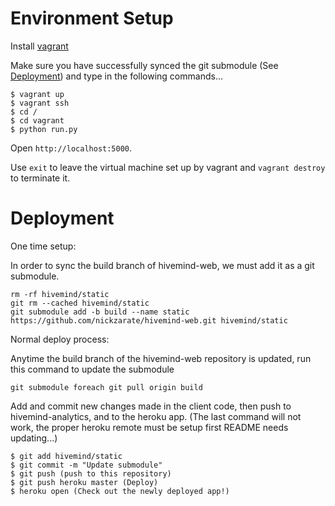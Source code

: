 # Environment Setup

Install [vagrant](https://www.vagrantup.com/)

Make sure you have successfully synced the git submodule (See [Deployment](https://github.com/nickzarate/hivemind-analytics#deployment)) and type in the following commands...
```
$ vagrant up
$ vagrant ssh
$ cd /
$ cd vagrant
$ python run.py
```
Open `http://localhost:5000`.

Use `exit` to leave the virtual machine set up by vagrant and `vagrant destroy` to terminate it.

# Deployment

One time setup:

In order to sync the build branch of hivemind-web, we must add it as a git submodule.
```
rm -rf hivemind/static
git rm --cached hivemind/static
git submodule add -b build --name static https://github.com/nickzarate/hivemind-web.git hivemind/static
```

Normal deploy process:

Anytime the build branch of the hivemind-web repository is updated, run this command to update the submodule
```
git submodule foreach git pull origin build
```

Add and commit new changes made in the client code, then push to hivemind-analytics, and to the heroku app.
(The last command will not work, the proper heroku remote must be setup first README needs updating...)

```
$ git add hivemind/static
$ git commit -m "Update submodule"
$ git push (push to this repository)
$ git push heroku master (Deploy)
$ heroku open (Check out the newly deployed app!)
```
